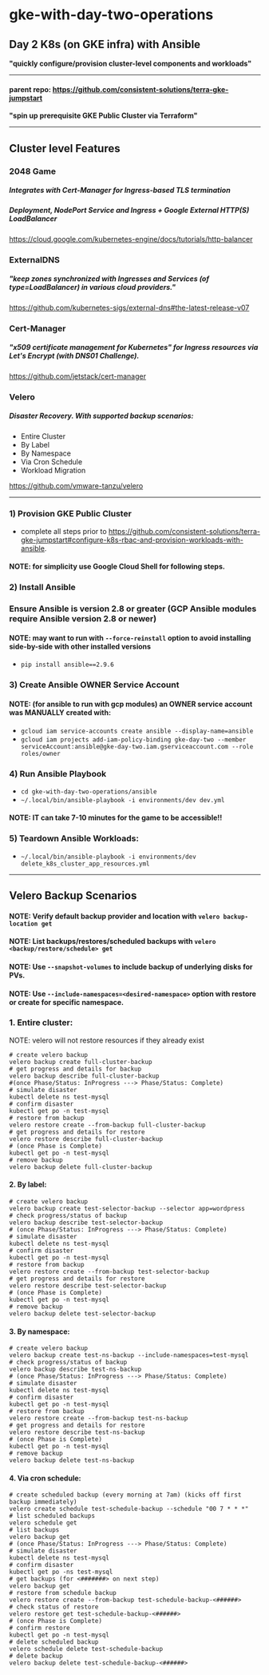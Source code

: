 # gke-with-day-two-operations

## Day 2 K8s (on GKE infra) with Ansible
  
**"quickly configure/provision cluster-level components and workloads"** 

-------------------------

#### **parent repo:** https://github.com/consistent-solutions/terra-gke-jumpstart  
**"spin up prerequisite GKE Public Cluster via Terraform"**    

--------------------------

## Cluster level Features
### __2048 Game__
##### Integrates with Cert-Manager for Ingress-based TLS termination
##### Deployment, NodePort Service and Ingress **+** Google External HTTP(S) LoadBalancer   
https://cloud.google.com/kubernetes-engine/docs/tutorials/http-balancer   
### __ExternalDNS__
##### "keep zones synchronized with Ingresses and Services (of type=LoadBalancer) in various cloud providers."   
https://github.com/kubernetes-sigs/external-dns#the-latest-release-v07   
### __Cert-Manager__
##### "x509 certificate management for Kubernetes" for Ingress resources via Let's Encrypt (with DNS01 Challenge).   
https://github.com/jetstack/cert-manager      
### __Velero__
##### Disaster Recovery. With supported backup scenarios:      
- Entire Cluster   
- By Label   
- By Namespace   
- Via Cron Schedule   
- Workload Migration   

https://github.com/vmware-tanzu/velero

--------------------------

### 1) Provision GKE Public Cluster
- complete all steps prior to https://github.com/consistent-solutions/terra-gke-jumpstart#configure-k8s-rbac-and-provision-workloads-with-ansible.
#### NOTE: for simplicity use Google Cloud Shell for following steps.
### 2) Install Ansible

### Ensure Ansible is version 2.8 or greater (GCP Ansible modules require Ansible version 2.8 or newer)
#### NOTE: may want to run with ```--force-reinstall``` option to avoid installing side-by-side with other installed versions   
- ```pip install ansible==2.9.6```

### 3) Create Ansible OWNER Service Account
#### NOTE: (for ansible to run with gcp modules) an OWNER service account was MANUALLY created with:
- ```gcloud iam service-accounts create ansible --display-name=ansible```
- ```gcloud iam projects add-iam-policy-binding gke-day-two --member serviceAccount:ansible@gke-day-two.iam.gserviceaccount.com --role roles/owner```

### 4) Run Ansible Playbook
- ```cd gke-with-day-two-operations/ansible```
- ```~/.local/bin/ansible-playbook -i environments/dev dev.yml```

#### NOTE: IT can take 7-10 minutes for the game to be accessible!!

### 5) Teardown Ansible Workloads:
- ```~/.local/bin/ansible-playbook -i environments/dev delete_k8s_cluster_app_resources.yml```

--------------------------

## Velero Backup Scenarios
#### NOTE:  Verify default backup provider and location with ```velero backup-location get```
#### NOTE: List backups/restores/scheduled backups with ```velero <backup/restore/schedule> get```
#### NOTE: Use ```--snapshot-volumes``` to include backup of underlying disks for PVs.
#### NOTE: Use ```--include-namespaces=<desired-namespace>``` option with restore or create for specific namespace.

### 1. Entire cluster:
NOTE: velero will not restore resources if they already exist
```
# create velero backup
velero backup create full-cluster-backup
# get progress and details for backup
velero backup describe full-cluster-backup
#(once Phase/Status: InProgress ---> Phase/Status: Complete)
# simulate disaster
kubectl delete ns test-mysql
# confirm disaster
kubectl get po -n test-mysql
# restore from backup
velero restore create --from-backup full-cluster-backup
# get progress and details for restore
velero restore describe full-cluster-backup
# (once Phase is Complete)
kubectl get po -n test-mysql
# remove backup
velero backup delete full-cluster-backup
```

#### 2. By label: ####
```
# create velero backup
velero backup create test-selector-backup --selector app=wordpress
# check progress/status of backup
velero backup describe test-selector-backup
# (once Phase/Status: InProgress ---> Phase/Status: Complete)
# simulate disaster
kubectl delete ns test-mysql
# confirm disaster
kubectl get po -n test-mysql
# restore from backup
velero restore create --from-backup test-selector-backup
# get progress and details for restore
velero restore describe test-selector-backup
# (once Phase is Complete)
kubectl get po -n test-mysql
# remove backup
velero backup delete test-selector-backup
```

#### 3. By namespace: ####
```
# create velero backup
velero backup create test-ns-backup --include-namespaces=test-mysql
# check progress/status of backup
velero backup describe test-ns-backup
# (once Phase/Status: InProgress ---> Phase/Status: Complete)
# simulate disaster
kubectl delete ns test-mysql
# confirm disaster
kubectl get po -n test-mysql
# restore from backup
velero restore create --from-backup test-ns-backup
# get progress and details for restore
velero restore describe test-ns-backup
# (once Phase is Complete)
kubectl get po -n test-mysql
# remove backup
velero backup delete test-ns-backup
```

#### 4. Via cron schedule: ####
```
# create scheduled backup (every morning at 7am) (kicks off first backup immediately)
velero create schedule test-schedule-backup --schedule "00 7 * * *"
# list scheduled backups
velero schedule get
# list backups
velero backup get
# (once Phase/Status: InProgress ---> Phase/Status: Complete)
# simulate disaster
kubectl delete ns test-mysql
# confirm disaster
kubectl get po -ns test-mysql
# get backups (for <#######> on next step)
velero backup get
# restore from schedule backup
velero restore create --from-backup test-schedule-backup-<######>
# check status of restore
velero restore get test-schedule-backup-<######>
# (once Phase is Complete)
# confirm restore
kubectl get po -n test-mysql
# delete scheduled backup
velero schedule delete test-schedule-backup
# delete backup
velero backup delete test-schedule-backup-<######>
```
